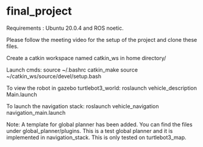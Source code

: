 # final_project

Requirements : Ubuntu 20.0.4 and ROS noetic.

Please follow the meeting video for the setup of the project and clone these files.

Create a catkin workspace named catkin_ws in home directory/

Launch cmds:
source ~/.bashrc
catkin_make
source ~/catkin_ws/source/devel/setup.bash

To view the robot in gazebo turtlebot3_world:
roslaunch vehicle_description Main.launch

To launch the navigation stack:
roslaunch vehicle_navigation navigation_main.launch

Note:
A template for global planner has been added. You can find the files under global_planner/plugins.
This is a test global planner and it is implemented in navigation_stack.
This is only tested on turtlebot3_map.
